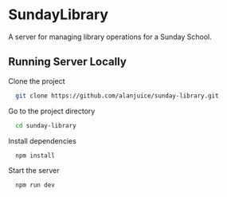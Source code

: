 
# SundayLibrary

A server for managing library operations for a Sunday School.



## Running Server Locally

Clone the project

```bash
  git clone https://github.com/alanjuice/sunday-library.git
```

Go to the project directory

```bash
  cd sunday-library
```

Install dependencies

```bash
  npm install
```

Start the server

```bash
  npm run dev
```

